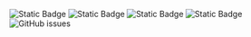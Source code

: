 ![Static Badge](https://img.shields.io/badge/blacklists-60-000000) ![Static Badge](https://img.shields.io/badge/blacklisted-2695119-cc0000) ![Static Badge](https://img.shields.io/badge/whitelisted-2242-00CC00) ![Static Badge](https://img.shields.io/badge/streaming_blacklist-28106-000000) ![GitHub issues](https://img.shields.io/github/issues/fabriziosalmi/blacklists)
